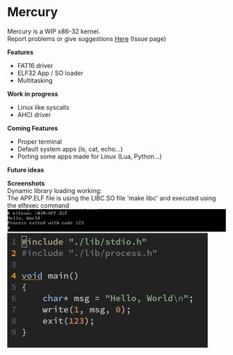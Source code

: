 # Mercury

Mercury is a WIP x86-32 kernel. \
Report problems or give suggestions [Here](https://github.com/rwy420/Mercury/issues) (Issue page)

**Features**
- FAT16 driver
- ELF32 App / SO loader
- Multitasking

**Work in progress**
- Linux like syscalls
- AHCI driver

 **Coming Features**
- Proper terminal
- Default system apps (ls, cat, echo...)
- Porting some apps made for Linux (Lua, Python...)

**Future ideas**

**Screenshots** \
Dynamic library loading working: \
The APP.ELF file is using the LIBC.SO file 'make libc' and executed using the elfexec command
![VirtualBox Output](./docs/example-result00.png "Out")
![Code](./docs/example-code00.png "Code")
